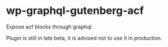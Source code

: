 # wp-graphql-gutenberg-acf
Expose acf blocks through graphql

Plugin is still in late beta, it is advised not to use it in production.
